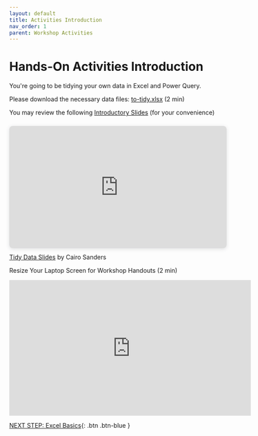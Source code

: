 ```yaml
---
layout: default
title: Activities Introduction
nav_order: 1
parent: Workshop Activities
---
```

# Hands-On Activities Introduction

You're going to be tidying your own data in Excel and Power Query.

Please download the necessary data files: [to-tidy.xlsx](data/to-tidy.xlsx) (2 min)

You may review the following [Introductory Slides](https://www.canva.com/design/DAFR99yP_O8/Gb79UiDSy07Doo20DPd_Rg/view?utm_content=DAFR99yP_O8&utm_campaign=designshare&utm_medium=link&utm_source=publishsharelink) (for your convenience)

<div style="position: relative; width: 100%; height: 0; padding-top: 56.2500%;
 padding-bottom: 0; box-shadow: 0 2px 8px 0 rgba(63,69,81,0.16); margin-top: 1.6em; margin-bottom: 0.9em; overflow: hidden;
 border-radius: 8px; will-change: transform;">
  <iframe loading="lazy" style="position: absolute; width: 100%; height: 100%; top: 0; left: 0; border: none; padding: 0;margin: 0;"
    src="https:&#x2F;&#x2F;www.canva.com&#x2F;design&#x2F;DAFR99yP_O8&#x2F;view?embed" allowfullscreen="allowfullscreen" allow="fullscreen">
  </iframe>
</div>
<a href="https:&#x2F;&#x2F;www.canva.com&#x2F;design&#x2F;DAFR99yP_O8&#x2F;view?utm_content=DAFR99yP_O8&amp;utm_campaign=designshare&amp;utm_medium=embeds&amp;utm_source=link" target="_blank" rel="noopener">Tidy Data Slides</a> by Cairo Sanders

<br>

Resize Your Laptop Screen for Workshop Handouts (2 min)<br>
<iframe width="560" height="315" src="https://www.youtube.com/embed/Igk5hZUfzN0" title="YouTube video player" frameborder="0" allow="accelerometer; autoplay; clipboard-write; encrypted-media; gyroscope; picture-in-picture" allowfullscreen></iframe>

[NEXT STEP: Excel Basics](0-variables-in-excel.md){: .btn .btn-blue }
